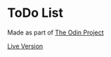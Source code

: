 # ToDo List

Made as part of [The Odin Project](https://www.theodinproject.com/)

[Live Version](https://jvfe.github.io/js-todolist/)
